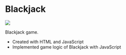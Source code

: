 # Blackjack

<img src="blackjack.png" />

Blackjack game.

- Created with HTML and JavaScript
- Implemented game logic of Blackjack with JavaScript
